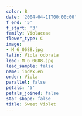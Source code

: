 ```yaml
---
color: B
date: '2004-04-11T00:00:00'
f_end: '5'
f_start: '3'
family: Violaceae
flower_type: C
image:
- M_6_0688.jpg
latin: Viola odorata
lead: M_6_0688.jpg
lead_sample: false
name: index.en
order: Viola
parallel: false
petals: '5'
petals_joined: false
star_shape: false
title: Sweet Violet
---
```

